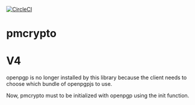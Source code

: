[![CircleCI](https://circleci.com/gh/ProtonMail/pmcrypto.svg?style=svg)](https://circleci.com/gh/ProtonMail/pmcrypto)


# pmcrypto

# V4
openpgp is no longer installed by this library because the client needs to choose which bundle of openpgpjs to use.

Now, pmcrypto must to be initialized with openpgp using the init function.



